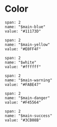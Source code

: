 # Color

```text
span: 2
name: "$main-blue"
value: "#11173D"
```

```text
span: 2
name: "$main-yellow"
value: "#E0FF4F"
```

```text
span: 2
name: "$white"
value: "#ffffff"
```

```text
span: 2
name: "$main-warning"
value: "#FABE47"
```

```text
span: 2
name: "$main-danger"
value: "#F45564"
```

```text
span: 2
name: "$main-success"
value: "#3CB08B"
```

